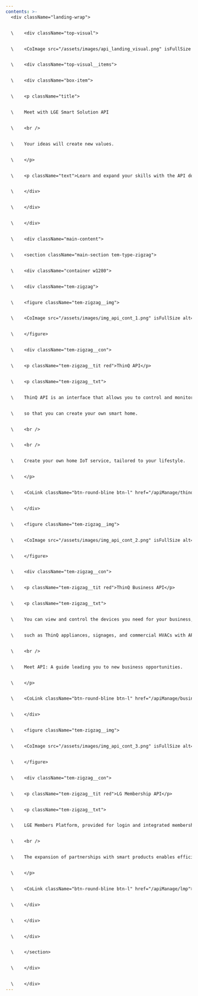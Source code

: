 ```yaml
---
contents: >-
  <div className="landing-wrap">


  \    <div className="top-visual">


  \    <CoImage src="/assets/images/api_landing_visual.png" isFullSize alt="배경" className="visual-bg" />


  \    <div className="top-visual__items">


  \    <div className="box-item">


  \    <p className="title">


  \    Meet with LGE Smart Solution API


  \    <br />


  \    Your ideas will create new values.


  \    </p>


  \    <p className="text">Learn and expand your skills with the API document to provide enhanced services.</p>


  \    </div>


  \    </div>


  \    </div>


  \    <div className="main-content">


  \    <section className="main-section tem-type-zigzag">


  \    <div className="container w1280">


  \    <div className="tem-zigzag">


  \    <figure className="tem-zigzag__img">


  \    <CoImage src="/assets/images/img_api_cont_1.png" isFullSize alt="Business Connect" />


  \    </figure>


  \    <div className="tem-zigzag__con">


  \    <p className="tem-zigzag__tit red">ThinQ API</p>


  \    <p className="tem-zigzag__txt">


  \    ThinQ API is an interface that allows you to control and monitor LG ThinQ appliances 


  \    so that you can create your own smart home.


  \    <br />


  \    <br />


  \    Create your own home IoT service, tailored to your lifestyle.


  \    </p>


  \    <CoLink className="btn-round-bline btn-l" href="/apiManage/thinq_connect">View API Details</CoLink>


  \    </div>


  \    <figure className="tem-zigzag__img">


  \    <CoImage src="/assets/images/img_api_cont_2.png" isFullSize alt="Home Appliance" />


  \    </figure>


  \    <div className="tem-zigzag__con">


  \    <p className="tem-zigzag__tit red">ThinQ Business API</p>


  \    <p className="tem-zigzag__txt">


  \    You can view and control the devices you need for your business,<br className="pc" />


  \    such as ThinQ appliances, signages, and commercial HVACs with APIs.<br />


  \    <br />


  \    Meet API: A guide leading you to new business opportunities.


  \    </p>


  \    <CoLink className="btn-round-bline btn-l" href="/apiManage/business_connect">View API Details</CoLink>


  \    </div>


  \    <figure className="tem-zigzag__img">


  \    <CoImage src="/assets/images/img_api_cont_3.png" isFullSize alt="LMP" />


  \    </figure>


  \    <div className="tem-zigzag__con">


  \    <p className="tem-zigzag__tit red">LG Membership API</p>


  \    <p className="tem-zigzag__txt">


  \    LGE Members Platform, provided for login and integrated membership management for various services of LG Electronics. <br />


  \    <br />


  \    The expansion of partnerships with smart products enables efficient use of customer products and services and reliable management of enterprises by using individual memberships. In addition, they are categorized into the following platforms to suit different types of services.


  \    </p>


  \    <CoLink className="btn-round-bline btn-l" href="/apiManage/lmp">View API Details</CoLink>


  \    </div>


  \    </div>


  \    </div>


  \    </section>


  \    </div>


  \    </div>
---
```

